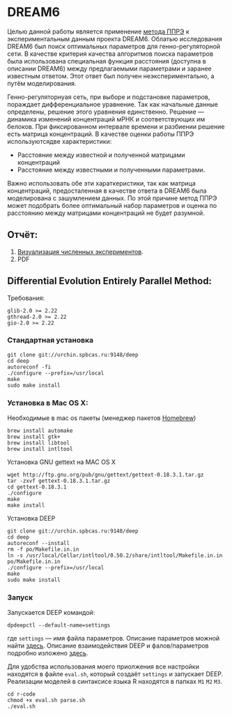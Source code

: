 # DREAM6
Целью данной работы является применение [метода ППРЭ](http://urchin.spbcas.ru/trac/DEEP/wiki) к экспериментальным данным проекта DREAM6. Облатью исследования DREAM6 был поиск оптимальных параметров для генно-регуляторной сети. В качестве критерия качества алгоритмов поиска параметров была использована специальная функция расстояния (доступна в описании DREAM6) между предлагаемыми параметрами и заранее известным ответом. Этот ответ был получен неэкспериментально, а путём моделирования.

Генно-регуляторнуая сеть, при выборе и подстановке параметров, пораждает дифференциальное уравнение. Так как начальные данные определены, решение этого уравнения единственно. Решение — динамика изменений концентраций мРНК и соответствующих им белоков. При фиксированном интервале времени и разбиении решение есть матрица концентраций. В качестве оценки работы ППРЭ используютсядве характеристики: 
 * Расстояние между известной и полученной матрицами концентраций
 * Расстояние между известными и полученными параметрами. 

Важно использовать обе эти хараткеристики, так как матрица концентраций, предосталенная в качестве ответа в DREAM6 была моделирована с зашумлением данных. По этой причине метод ППРЭ может подобрать более оптимальный набор параметров и оценка по расстоянию между матрицами концентраций не будет разумной. 

## Отчёт:
1. [Визуализация численных экспериментов](http://wolframo.tk/nb/1sfh2fi54c22b8462a8f.html).
2. PDF

## Differential Evolution Entirely Parallel Method:
Требования:

    glib-2.0 >= 2.22
    gthread-2.0 >= 2.22
    gio-2.0 >= 2.22

### Стандартная установка

    git clone git://urchin.spbcas.ru:9148/deep
    cd deep
    autoreconf -fi
    ./configure --prefix=/usr/local
    make
    sudo make install

### Установка в Mac OS X:
Необходимые в mac os пакеты (менеджер пакетов [Homebrew](http://brew.sh/))

    brew install automake
    brew install gtk+
    brew install libtool
    brew install intltool

Установка GNU gettext на MAC OS X

    wget http://ftp.gnu.org/pub/gnu/gettext/gettext-0.18.3.1.tar.gz
    tar -zxvf gettext-0.18.3.1.tar.gz
    cd gettext-0.18.3.1
    ./configure
    make
    make install

Установка DEEP

    git clone git://urchin.spbcas.ru:9148/deep
    cd deep
    autoreconf --install
    rm -f po/Makefile.in.in
    ln -s /usr/local/Cellar/intltool/0.50.2/share/intltool/Makefile.in.in po/Makefile.in.in
    ./configure --prefix=/usr/local
    make
    sudo make install


### Запуск
Запускается DEEP командой:

    dpdeepctl --default-name=settings
где `settings` — имя файла параметров. Описание параметров можной найти [здесь](http://urchin.spbcas.ru/trac/DEEP/wiki/ControlParameters). Описание взаимодействия DEEP и фалов/параметров подробно изложено [здесь](http://urchin.spbcas.ru/trac/DEEP/wiki/%D0%A7%D0%B0%D1%81%D1%82%D0%BE%D0%97%D0%B0%D0%B4%D0%B0%D0%B2%D0%B0%D0%B5%D0%BC%D1%8B%D0%B5%D0%92%D0%BE%D0%BF%D1%80%D0%BE%D1%81%D1%8B).

Для удобства использования моего приолжения все настройки находятся в файле `eval.sh`, который создаёт `settings` и запускает DEEP. Реализации моделей в синтаксисе языка R находятся в папках `M1` `M2` `M3`.

    cd r-code
    chmod +x eval.sh parse.sh
    ./eval.sh
